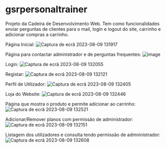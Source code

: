 # gsrpersonaltrainer

Projeto da Cadeira de Desenvolvimento Web.
Tem como funcionalidades enviar perguntas de clientes para o mail, login e logout do site, carrinho e adicionar compras a carrinho.

Página Inicial:
![Captura de ecrã 2023-08-09 131917](https://github.com/Diogo-xico/gsrpersonaltrainer/assets/72604366/50da1d96-dbf3-44de-aa59-e1186d120d24)

Página para contactar administrador e de perguntas frequentes:
![image](https://github.com/Diogo-xico/gsrpersonaltrainer/assets/72604366/6dc8413b-8f09-4b60-af09-80193014aaec)

Login:
![Captura de ecrã 2023-08-09 132055](https://github.com/Diogo-xico/gsrpersonaltrainer/assets/72604366/a95c8e41-76b4-4030-8cac-874353c203ef)

Registar:
![Captura de ecrã 2023-08-09 132121](https://github.com/Diogo-xico/gsrpersonaltrainer/assets/72604366/cf4d1f28-f44f-44e4-b2ca-657a8a3d227c)

Perfil de Utilizador:
![Captura de ecrã 2023-08-09 132405](https://github.com/Diogo-xico/gsrpersonaltrainer/assets/72604366/c4d43dff-0e5f-4b7c-8151-250f9f210caf)

Loja do Website:
![Captura de ecrã 2023-08-09 132446](https://github.com/Diogo-xico/gsrpersonaltrainer/assets/72604366/2659f889-8f99-4b7b-88d1-8c991f276975)

Página que mostra o produto e permite adicionar ao carrinho:
![Captura de ecrã 2023-08-09 132521](https://github.com/Diogo-xico/gsrpersonaltrainer/assets/72604366/51a9e13e-ebd5-4987-857c-3a241d7d5020)

Adicionar/Remover planos com permissão de administrador:
![Captura de ecrã 2023-08-09 132151](https://github.com/Diogo-xico/gsrpersonaltrainer/assets/72604366/3fb1b26a-e537-4009-8531-f3e39123bda9)

Listagem dos utilizadores e consulta tendo permissão de admninistrador:
![Captura de ecrã 2023-08-09 132608](https://github.com/Diogo-xico/gsrpersonaltrainer/assets/72604366/fc9c46c4-305a-4f0d-b73b-3b2b229052ef)
